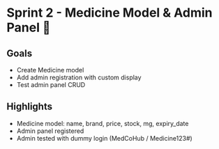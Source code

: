 # Sprint 2 - Medicine Model & Admin Panel 🧪

## Goals
- Create Medicine model
- Add admin registration with custom display
- Test admin panel CRUD

## Highlights
- Medicine model: name, brand, price, stock, mg, expiry_date
- Admin panel registered
- Admin tested with dummy login (MedCoHub / Medicine123#)
